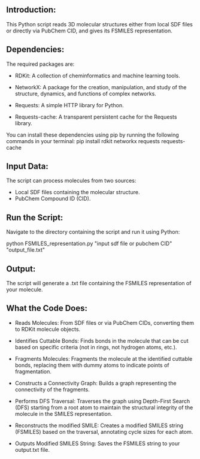 Introduction:
-

This Python script reads 3D molecular structures either from local SDF files or directly via PubChem CID, and gives its FSMILES representation.



Dependencies:
-
The required packages are:

  - RDKit: A collection of cheminformatics and machine learning tools.

  - NetworkX: A package for the creation, manipulation, and study of the structure, dynamics, and functions of complex networks.

  - Requests: A simple HTTP library for Python.

  - Requests-cache: A transparent persistent cache for the Requests library.

You can install these dependencies using pip  by running the following commands in your terminal:
  pip install rdkit networkx requests requests-cache
 


Input Data:
-
The script can process molecules from two sources:

  - Local SDF files containing the molecular structure.
  - PubChem Compound ID (CID).

Run the Script: 
-
Navigate to the directory containing the script and run it using Python:

  python FSMILES_representation.py "input sdf file or pubchem CID" "output_file.txt"



Output:
-
The script will generate a .txt file  containing the FSMILES representation of your molecule.


What the Code Does:
-

- Reads Molecules: From SDF files or via PubChem CIDs, converting them to RDKit molecule objects.

- Identifies Cuttable Bonds: Finds bonds in the molecule that can be cut based on specific criteria (not in rings, not hydrogen atoms, etc.).

- Fragments Molecules: Fragments the molecule at the identified cuttable bonds, replacing them with dummy atoms to indicate points of fragmentation.
- Constructs a Connectivity Graph: Builds a graph representing the connectivity of the fragments.
- Performs DFS Traversal: Traverses the graph using Depth-First Search (DFS) starting from a root atom to maintain the structural integrity of the molecule in the SMILES representation.
- Reconstructs the modified SMILE: Creates a modified SMILES string (FSMILES) based on the traversal, annotating cycle sizes for each atom.
- Outputs Modified SMILES String: Saves the  FSMILES string to your output.txt file.



